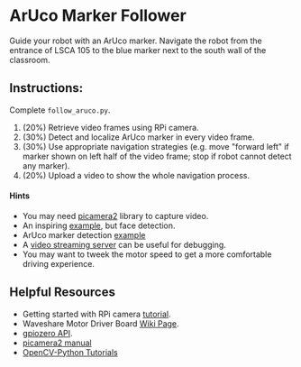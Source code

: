 # ArUco Marker Follower
Guide your robot with an ArUco marker. Navigate the robot from the entrance of LSCA 105 to the blue marker next to the south wall of the classroom. 


## Instructions: 
Complete `follow_aruco.py`.
1. (20%) Retrieve video frames using RPi camera.
2. (30%) Detect and localize ArUco marker in every video frame.
3. (30%) Use appropriate navigation strategies (e.g. move "forward left" if marker shown on left half of the video frame; stop if robot cannot detect any marker).  
4. (20%) Upload a video to show the whole navigation process.

#### Hints
- You may need [picamera2](https://github.com/raspberrypi/picamera2) library to capture video.
- An inspiring [example](https://github.com/raspberrypi/picamera2/blob/main/examples/opencv_face_detect.py), but face detection.
- ArUco marker detection [example](https://pyimagesearch.com/2020/12/21/detecting-aruco-markers-with-opencv-and-python/)
- A [video streaming server](https://github.com/raspberrypi/picamera2/blob/main/examples/mjpeg_server.py) can be useful for debugging.
- You may want to tweek the motor speed to get a more comfortable driving experience. 


## Helpful Resources
- Getting started with RPi camera [tutorial](https://projects.raspberrypi.org/en/projects/getting-started-with-picamera/2).
- Waveshare Motor Driver Board [Wiki Page](https://www.waveshare.com/wiki/RPi_Motor_Driver_Board).
- [gpiozero API](https://gpiozero.readthedocs.io/en/stable/). 
- [picamera2 manual](https://datasheets.raspberrypi.com/camera/picamera2-manual.pdf)
- [OpenCV-Python Tutorials](https://docs.opencv.org/4.x/d6/d00/tutorial_py_root.html)
